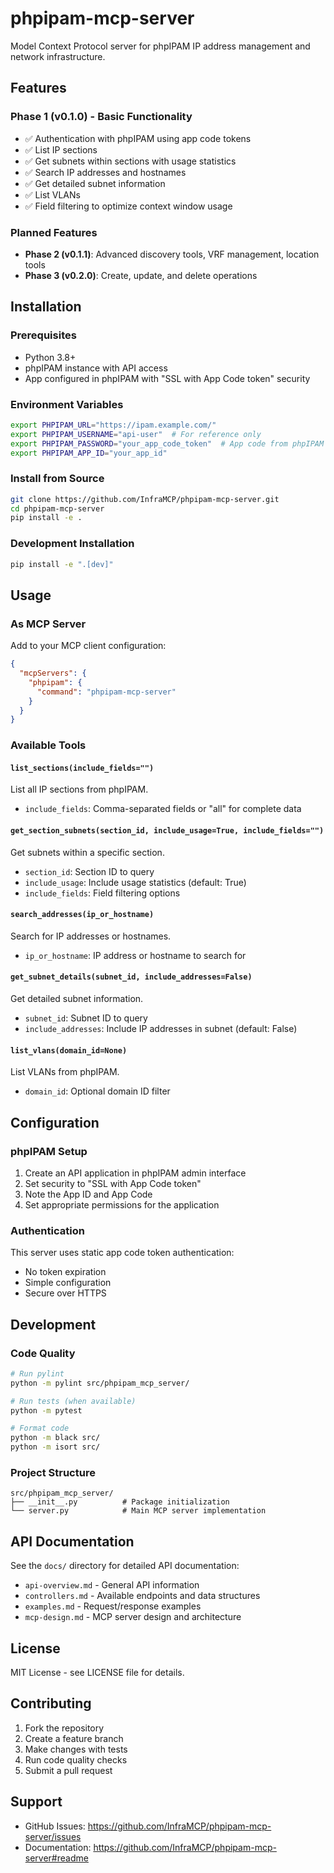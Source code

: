 # phpipam-mcp-server

Model Context Protocol server for phpIPAM IP address management and network infrastructure.

## Features

### Phase 1 (v0.1.0) - Basic Functionality
- ✅ Authentication with phpIPAM using app code tokens
- ✅ List IP sections
- ✅ Get subnets within sections with usage statistics
- ✅ Search IP addresses and hostnames
- ✅ Get detailed subnet information
- ✅ List VLANs
- ✅ Field filtering to optimize context window usage

### Planned Features
- **Phase 2 (v0.1.1)**: Advanced discovery tools, VRF management, location tools
- **Phase 3 (v0.2.0)**: Create, update, and delete operations

## Installation

### Prerequisites
- Python 3.8+
- phpIPAM instance with API access
- App configured in phpIPAM with "SSL with App Code token" security

### Environment Variables
```bash
export PHPIPAM_URL="https://ipam.example.com/"
export PHPIPAM_USERNAME="api-user"  # For reference only
export PHPIPAM_PASSWORD="your_app_code_token"  # App code from phpIPAM
export PHPIPAM_APP_ID="your_app_id"
```

### Install from Source
```bash
git clone https://github.com/InfraMCP/phpipam-mcp-server.git
cd phpipam-mcp-server
pip install -e .
```

### Development Installation
```bash
pip install -e ".[dev]"
```

## Usage

### As MCP Server
Add to your MCP client configuration:

```json
{
  "mcpServers": {
    "phpipam": {
      "command": "phpipam-mcp-server"
    }
  }
}
```

### Available Tools

#### `list_sections(include_fields="")`
List all IP sections from phpIPAM.
- `include_fields`: Comma-separated fields or "all" for complete data

#### `get_section_subnets(section_id, include_usage=True, include_fields="")`
Get subnets within a specific section.
- `section_id`: Section ID to query
- `include_usage`: Include usage statistics (default: True)
- `include_fields`: Field filtering options

#### `search_addresses(ip_or_hostname)`
Search for IP addresses or hostnames.
- `ip_or_hostname`: IP address or hostname to search for

#### `get_subnet_details(subnet_id, include_addresses=False)`
Get detailed subnet information.
- `subnet_id`: Subnet ID to query
- `include_addresses`: Include IP addresses in subnet (default: False)

#### `list_vlans(domain_id=None)`
List VLANs from phpIPAM.
- `domain_id`: Optional domain ID filter

## Configuration

### phpIPAM Setup
1. Create an API application in phpIPAM admin interface
2. Set security to "SSL with App Code token"
3. Note the App ID and App Code
4. Set appropriate permissions for the application

### Authentication
This server uses static app code token authentication:
- No token expiration
- Simple configuration
- Secure over HTTPS

## Development

### Code Quality
```bash
# Run pylint
python -m pylint src/phpipam_mcp_server/

# Run tests (when available)
python -m pytest

# Format code
python -m black src/
python -m isort src/
```

### Project Structure
```
src/phpipam_mcp_server/
├── __init__.py          # Package initialization
└── server.py            # Main MCP server implementation
```

## API Documentation

See the `docs/` directory for detailed API documentation:
- `api-overview.md` - General API information
- `controllers.md` - Available endpoints and data structures
- `examples.md` - Request/response examples
- `mcp-design.md` - MCP server design and architecture

## License

MIT License - see LICENSE file for details.

## Contributing

1. Fork the repository
2. Create a feature branch
3. Make changes with tests
4. Run code quality checks
5. Submit a pull request

## Support

- GitHub Issues: https://github.com/InfraMCP/phpipam-mcp-server/issues
- Documentation: https://github.com/InfraMCP/phpipam-mcp-server#readme
